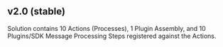 ## v2.0 (stable)
Solution contains 10 Actions (Processes), 1 Plugin Assembly, and 10 Plugins/SDK Message Processing Steps registered against the Actions.
